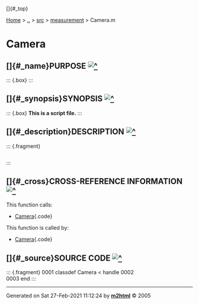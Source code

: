 []{#_top}

<div>

[Home](../../../index.html) \> [..](#) \> [src](#) \>
[measurement](index.html) \> Camera.m

</div>

# Camera

## []{#_name}PURPOSE [![\^](../../../up.png)](#_top)

::: {.box}
:::

## []{#_synopsis}SYNOPSIS [![\^](../../../up.png)](#_top)

::: {.box}
**This is a script file.**
:::

## []{#_description}DESCRIPTION [![\^](../../../up.png)](#_top)

::: {.fragment}
``` {.comment}
```
:::

## []{#_cross}CROSS-REFERENCE INFORMATION [![\^](../../../up.png)](#_top)

This function calls:

-   [Camera](Camera.html){.code}

This function is called by:

-   [Camera](Camera.html){.code}

## []{#_source}SOURCE CODE [![\^](../../../up.png)](#_top)

::: {.fragment}
    0001 classdef Camera < handle
    0002     
    0003 end
:::

------------------------------------------------------------------------

Generated on Sat 27-Feb-2021 11:12:24 by
**[m2html](http://www.artefact.tk/software/matlab/m2html/ "Matlab Documentation in HTML")**
© 2005
